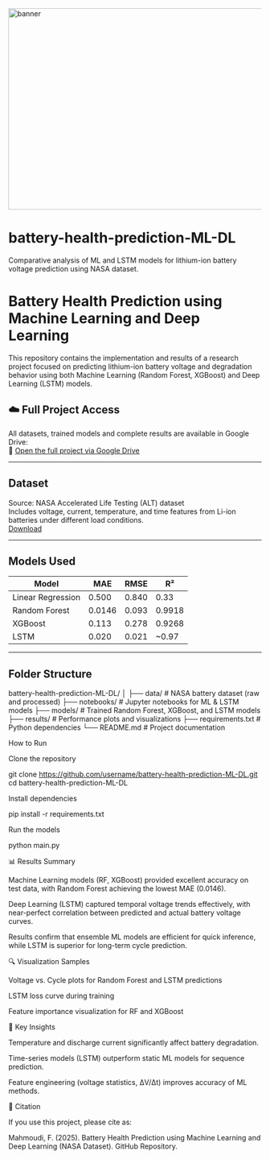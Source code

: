 
<img width="1272" height="400" alt="banner" src="https://github.com/user-attachments/assets/a49a1652-1883-4f12-a4ef-2dd96b8bdb89" />

# battery-health-prediction-ML-DL
Comparative analysis of ML and LSTM models for lithium-ion battery voltage prediction using NASA dataset.
#  Battery Health Prediction using Machine Learning and Deep Learning

This repository contains the implementation and results of a research project focused on predicting lithium-ion battery voltage and degradation behavior using both Machine Learning (Random Forest, XGBoost) and Deep Learning (LSTM) models.
## ☁️ Full Project Access
All datasets, trained models and complete results are available in Google Drive:  
🔗 [Open the full project via Google Drive](https://drive.google.com/file/d/1iaPDphWsycz6nQNrwNkPU6e3jV7D1KfG/view?usp=sharing)

---

##  Dataset  
Source: NASA Accelerated Life Testing (ALT) dataset  
Includes voltage, current, temperature, and time features from Li-ion batteries under different load conditions.  
[Download](https://data.nasa.gov/docs/legacy/battery_alt_dataset.zip)

---

##  Models Used  
| Model             | MAE    | RMSE   | R²     |
|-------------------|--------|--------|--------|
| Linear Regression | 0.500  | 0.840  | 0.33   |
| Random Forest     | 0.0146 | 0.093  | 0.9918 |
| XGBoost           | 0.113  | 0.278  | 0.9268 |
| LSTM              | 0.020  | 0.021  | ~0.97  |

---

##  Folder Structure  
battery-health-prediction-ML-DL/
│
├── data/ # NASA battery dataset (raw and processed)
├── notebooks/ # Jupyter notebooks for ML & LSTM models
├── models/ # Trained Random Forest, XGBoost, and LSTM models
├── results/ # Performance plots and visualizations
├── requirements.txt # Python dependencies
└── README.md # Project documentation

How to Run

Clone the repository

git clone https://github.com/username/battery-health-prediction-ML-DL.git
cd battery-health-prediction-ML-DL


Install dependencies

pip install -r requirements.txt


Run the models

python main.py

📊 Results Summary

Machine Learning models (RF, XGBoost) provided excellent accuracy on test data, with Random Forest achieving the lowest MAE (0.0146).

Deep Learning (LSTM) captured temporal voltage trends effectively, with near-perfect correlation between predicted and actual battery voltage curves.

Results confirm that ensemble ML models are efficient for quick inference, while LSTM is superior for long-term cycle prediction.

🔍 Visualization Samples

Voltage vs. Cycle plots for Random Forest and LSTM predictions

LSTM loss curve during training

Feature importance visualization for RF and XGBoost

🧠 Key Insights

Temperature and discharge current significantly affect battery degradation.

Time-series models (LSTM) outperform static ML models for sequence prediction.

Feature engineering (voltage statistics, ΔV/Δt) improves accuracy of ML methods.

🧾 Citation

If you use this project, please cite as:

Mahmoudi, F. (2025). Battery Health Prediction using Machine Learning and Deep Learning (NASA Dataset). GitHub Repository.
